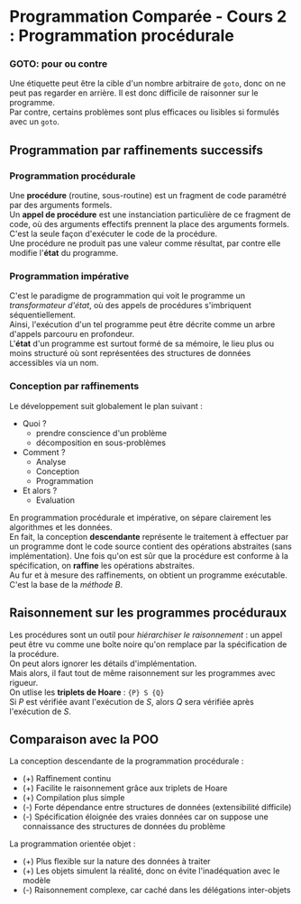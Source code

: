 # Programmation Comparée - Cours 2 : Programmation procédurale 

### GOTO: pour ou contre 

Une étiquette peut être la cible d'un nombre arbitraire de ```goto```, donc 
on ne peut pas regarder en arrière. Il est donc difficile de raisonner sur le 
programme.  
Par contre, certains problèmes sont plus efficaces ou lisibles si formulés 
avec un ```goto```. 

## Programmation par raffinements successifs

### Programmation procédurale 

Une **procédure** (routine, sous-routine) est un fragment de code paramétré 
par des arguments formels.  
Un **appel de procédure** est une instanciation particulière de ce fragment de 
code, où des arguments effectifs prennent la place des arguments formels. C'est 
la seule façon d'exécuter le code de la procédure.  
Une procédure ne produit pas une valeur comme résultat, par contre elle modifie 
l'**état** du programme. 

### Programmation impérative 

C'est le paradigme de programmation qui voit le programme un *transformateur 
d'état*, où des appels de procédures s'imbriquent séquentiellement.  
Ainsi, l'exécution d'un tel programme peut être décrite comme un arbre 
d'appels parcouru en profondeur.  
L'**état** d'un programme est surtout formé de sa mémoire, le lieu plus ou 
moins structuré où sont représentées des structures de données accessibles via 
un nom. 

### Conception par raffinements 

Le développement suit globalement le plan suivant : 

* Quoi ? 
  + prendre conscience d'un problème
  + décomposition en sous-problèmes
* Comment ? 
  + Analyse 
  + Conception
  + Programmation 
* Et alors ?
  + Evaluation 

En programmation procédurale et impérative, on sépare clairement les 
algorithmes et les données.  
En fait, la conception **descendante** représente le traitement à effectuer 
par un programme dont le code source contient des opérations abstraites (sans 
implémentation). Une fois qu'on est sûr que la procédure est conforme à la 
spécification, on **raffine** les opérations abstraites.  
Au fur et à mesure des raffinements, on obtient un programme exécutable.  
C'est la base de la *méthode B*. 

## Raisonnement sur les programmes procéduraux 

Les procédures sont un outil pour *hiérarchiser le raisonnement* : un appel 
peut être vu comme une boîte noire qu'on remplace par la spécification de la 
procédure.  
On peut alors ignorer les détails d'implémentation.  
Mais alors, il faut tout de même raisonnement sur les programmes avec 
rigueur.  
On utlise les **triplets de Hoare** : 
```{P} S {Q}```  
Si *P* est vérifiée avant l'exécution de *S*, alors *Q* sera vérifiée après 
l'exécution de *S*. 

## Comparaison avec la POO 

La conception descendante de la programmation procédurale :  

* (+) Raffinement continu
* (+) Facilite le raisonnement grâce aux triplets de Hoare
* (+) Compilation plus simple 
* (-) Forte dépendance entre structures de données (extensibilité difficile)
* (-) Spécification éloignée des vraies données car on suppose une connaissance 
  des structures de données du problème

La programmation orientée objet : 

* (+) Plus flexible sur la nature des données à traiter
* (+) Les objets simulent la réalité, donc on évite l'inadéquation avec le 
  modèle
* (-) Raisonnement complexe, car caché dans les délégations inter-objets